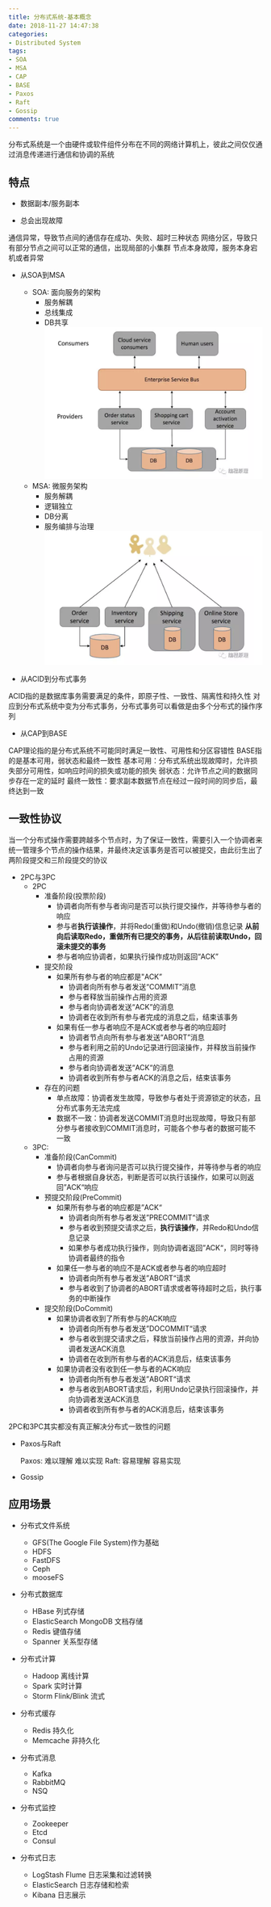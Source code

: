 ```yaml
---
title: 分布式系统-基本概念
date: 2018-11-27 14:47:38
categories:
- Distributed System
tags:
- SOA
- MSA
- CAP
- BASE
- Paxos
- Raft
- Gossip
comments: true
---
```


分布式系统是一个由硬件或软件组件分布在不同的网络计算机上，彼此之间仅仅通过消息传递进行通信和协调的系统

## 特点

* 数据副本/服务副本

* 总会出现故障

通信异常，导致节点间的通信存在成功、失败、超时三种状态
网络分区，导致只有部分节点之间可以正常的通信，出现局部的小集群
节点本身故障，服务本身宕机或者异常

* 从SOA到MSA
  * SOA: 面向服务的架构
    * 服务解耦
    * 总线集成
    * DB共享
![SOA](/images/分布式之SOA.png)
  * MSA: 微服务架构
    * 服务解耦
    * 逻辑独立
    * DB分离
    * 服务编排与治理
![MSA](/images/分布式之MSA.png)

* 从ACID到分布式事务

ACID指的是数据库事务需要满足的条件，即原子性、一致性、隔离性和持久性
对应到分布式系统中变为分布式事务，分布式事务可以看做是由多个分布式的操作序列

* 从CAP到BASE

CAP理论指的是分布式系统不可能同时满足一致性、可用性和分区容错性
BASE指的是基本可用，弱状态和最终一致性
基本可用：分布式系统出现故障时，允许损失部分可用性，如响应时间的损失或功能的损失
弱状态：允许节点之间的数据同步存在一定的延时
最终一致性：要求副本数据节点在经过一段时间的同步后，最终达到一致

## 一致性协议

当一个分布式操作需要跨越多个节点时，为了保证一致性，需要引入一个协调者来统一管理多个节点的操作结果，并最终决定该事务是否可以被提交，由此衍生出了两阶段提交和三阶段提交的协议

* 2PC与3PC
  * 2PC
    * 准备阶段(投票阶段)
      * 协调者向所有参与者询问是否可以执行提交操作，并等待参与者的响应
      * 参与者**执行该操作**，并将Redo(重做)和Undo(撤销)信息记录 **从前向后读取Redo，重做所有已提交的事务，从后往前读取Undo，回滚未提交的事务**
      * 参与者响应协调者，如果执行操作成功则返回“ACK”
    * 提交阶段
      * 如果所有参与者的响应都是"ACK”
        * 协调者向所有参与者发送“COMMIT”消息
        * 参与者释放当前操作占用的资源
        * 参与者向协调者发送“ACK”的消息
        * 协调者在收到所有参与者完成的消息之后，结束该事务
      * 如果有任一参与者响应不是ACK或者参与者的响应超时
        * 协调者节点向所有参与者发送“ABORT”消息
        * 参与者利用之前的Undo记录进行回滚操作，并释放当前操作占用的资源
        * 参与者向协调者发送“ACK“的消息
        * 协调者收到所有参与者ACK的消息之后，结束该事务
    * 存在的问题
      * 单点故障：协调者发生故障，导致参与者处于资源锁定的状态，且分布式事务无法完成
      * 数据不一致：协调者发送COMMIT消息时出现故障，导致只有部分参与者接收到COMMIT消息时，可能各个参与者的数据可能不一致
  * 3PC:
    * 准备阶段(CanCommit)
      * 协调者向参与者询问是否可以执行提交操作，并等待参与者的响应
      * 参与者根据自身状态，判断是否可以执行该操作，如果可以则返回”ACK“响应
    * 预提交阶段(PreCommit)
      * 如果所有参与者的响应都是”ACK“
        * 协调者向所有参与者发送”PRECOMMIT“请求
        * 参与者收到预提交请求之后，**执行该操作**，并Redo和Undo信息记录
        * 如果参与者成功执行操作，则向协调者返回”ACK“，同时等待协调者最终的指令
      * 如果任一参与者的响应不是ACK或者参与者的响应超时
        * 协调者向所有参与者发送”ABORT“请求
        * 参与者收到了协调者的ABORT请求或者等待超时之后，执行事务的中断操作
    * 提交阶段(DoCommit)
      * 如果协调者收到了所有参与的ACK响应
        * 协调者向所有参与者发送”DOCOMMIT“请求
        * 参与者收到提交请求之后，释放当前操作占用的资源，并向协调者发送ACK消息
        * 协调者在收到所有参与者的ACK消息后，结束该事务
      * 如果协调者没有收到任一参与者的ACK响应
        * 协调者向所有参与者发送”ABORT“请求
        * 参与者收到ABORT请求后，利用Undo记录执行回滚操作，并向协调者发送ACK消息
        * 协调者收到所有参与者的ACK消息后，结束该事务

2PC和3PC其实都没有真正解决分布式一致性的问题

* Paxos与Raft

  Paxos: 难以理解 难以实现
  Raft: 容易理解 容易实现

* Gossip

## 应用场景

* 分布式文件系统
  * GFS(The Google File System)作为基础
  * HDFS
  * FastDFS
  * Ceph
  * mooseFS

* 分布式数据库
  * HBase 列式存储
  * ElasticSearch MongoDB 文档存储
  * Redis 键值存储
  * Spanner 关系型存储

* 分布式计算
  * Hadoop 离线计算
  * Spark 实时计算
  * Storm Flink/Blink 流式

* 分布式缓存
  * Redis 持久化
  * Memcache 非持久化

* 分布式消息
  * Kafka
  * RabbitMQ
  * NSQ

* 分布式监控
  * Zookeeper
  * Etcd
  * Consul

* 分布式日志
  * LogStash Flume 日志采集和过滤转换
  * ElasticSearch 日志存储和检索
  * Kibana 日志展示